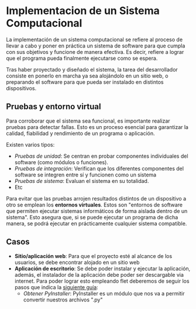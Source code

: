 # Implementacion de un Sistema Computacional

La implementación de un sistema computacional se refiere al proceso de llevar a cabo y poner en práctica un sistema de software para que cumpla con sus objetivos y funcione de manera efectiva. Es decir, refiere a lograr que el programa pueda finalmente ejecutarse como se espera.

Tras haber proyectado y diseñado el sistema, la tarea del desarrollador consiste en ponerlo en marcha ya sea alojándolo en un sitio web, o preparando el software para que pueda ser instalado en distintos dispositivos.

## Pruebas y entorno virtual

Para corroborar que el sistema sea funcional, es importante realizar pruebas para detectar fallas. Esto es un proceso esencial para garantizar la calidad, fiabilidad y rendimiento de un programa o aplicación.

Existen varios tipos:
- *Pruebas de unidad*: Se centran en probar componentes individuales del software (como módulos o funciones).
- *Pruebas de integración*: Verifican que los diferentes componentes del software se integren entre sí y funcionen como un sistema
- *Pruebas de sistema*: Evaluan el sistema en su totalidad.
- Etc

Para evitar que las pruebas arrojen resultados distintos de un dispositivo a otro se emplean los **entornos virtuales**. Estos son "entornos de software que permiten ejecutar sistemas informáticos de forma aislada dentro de un sistema". Esto asegura que, si se puede ejecutar un programa de dicha manera, se podrá ejecutar en prácticamente cualquier sistema compatible.

## Casos

- **Sitio/aplicación web**: Para que el proyecto esté al alcance de los usuarios, se debe encontrar alojado en un sitio web
- **Aplicación de escritorio**: Se debe poder instalar y ejecutar la aplicación, además, el instalador de la aplicación debe poder ser descargable via internet.
    Para poder lograr esto empleando flet deberemos de seguir los pasos que indica la <a href="https://flet.dev/docs/guides/python/packaging-desktop-app/">siguiente guía</a>:
    - *Obtener PyInstaller*: PyInstaller es un módulo que nos va a permitir convertir nuestros archivos ".py" 

